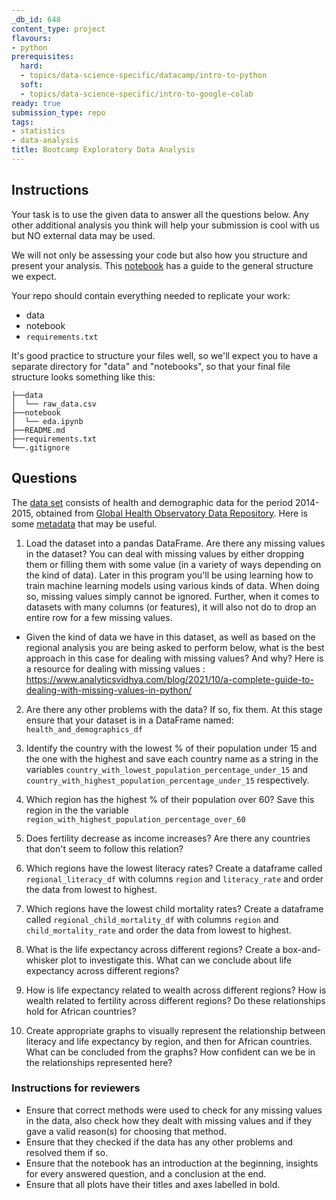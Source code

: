 ```yaml
---
_db_id: 648
content_type: project
flavours:
- python
prerequisites:
  hard:
  - topics/data-science-specific/datacamp/intro-to-python
  soft:
  - topics/data-science-specific/intro-to-google-colab
ready: true
submission_type: repo
tags:
- statistics
- data-analysis
title: Bootcamp Exploratory Data Analysis
---
```


## Instructions

Your task is to use the given data to answer all the questions below. Any other additional analysis you think will help your submission is cool with us but NO external data may be used.

We will not only be assessing your code but also how you structure and present your analysis. This [notebook](notebook.ipynb) has a guide to the general structure we expect.

Your repo should contain everything needed to replicate your work:

- data
- notebook
- `requirements.txt`

It's good practice to structure your files well, so we'll expect you to have a separate directory for "data" and "notebooks", so that your final file structure looks something like this: 

```
├──data
│  └── raw_data.csv
├──notebook
│  └── eda.ipynb
├──README.md
├──requirements.txt
└──.gitignore 
```


## Questions

The [data set](data.csv) consists of health and demographic data for the period 2014-2015, obtained from [Global Health Observatory Data Repository](http://apps.who.int/gho/data/node.main). Here is some [metadata](data-info.txt) that may be useful.

1. Load the dataset into a pandas DataFrame. Are there any missing values in the dataset? You can deal with missing values by either dropping them or filling them with some value (in a variety of ways depending on the kind of data). Later in this program you'll be using learning how to train machine learning models using various kinds of data. When doing so, missing values simply cannot be ignored. Further, when it comes to datasets with many columns (or features), it will also not do to drop an entire row for a few missing values. 

- Given the kind of data we have in this dataset, as well as based on the regional analysis you are being asked to perform below, what is the best approach in this case for dealing with missing values? And why? Here is a resource for dealing with missing values : https://www.analyticsvidhya.com/blog/2021/10/a-complete-guide-to-dealing-with-missing-values-in-python/

2. Are there any other problems with the data? If so, fix them. At this stage ensure that your dataset is in a DataFrame named: `health_and_demographics_df`

3. Identify the country with the lowest % of their population under 15 and the one with the highest and save each country name as a string in the variables `country_with_lowest_population_percentage_under_15` and `country_with_highest_population_percentage_under_15` respectively.

4. Which region has the highest % of their population over 60? Save this region in the the variable `region_with_highest_population_percentage_over_60`

5. Does fertility decrease as income increases? Are there any countries that don't seem to follow this relation?

6. Which regions have the lowest literacy rates? Create a dataframe called `regional_literacy_df` with columns `region` and `literacy_rate` and order the data from lowest to highest. 

7. Which regions have the lowest child mortality rates? Create a dataframe called `regional_child_mortality_df` with columns `region` and `child_mortality_rate` and order the data from lowest to highest. 

8. What is the life expectancy across different regions? Create a box-and-whisker plot to investigate this. What can we conclude about life expectancy across different regions?

9. How is life expectancy related to wealth across different regions? How is wealth related to fertility across different regions? Do these relationships hold for African countries?

10. Create appropriate graphs to visually represent the relationship between literacy and life expectancy by region, and then for African countries. What can be concluded from the graphs? How confident can we be in the relationships represented here?


### Instructions for reviewers

- Ensure that correct methods were used to check for any missing values in the data, also check how they dealt with missing values and if they gave a valid reason(s) for choosing that method.
- Ensure that they checked if the data has any other problems and resolved them if so.
- Ensure that the notebook has an introduction at the beginning, insights for every answered question, and a conclusion at the end.
- Ensure that all plots have their titles and axes labelled in bold.